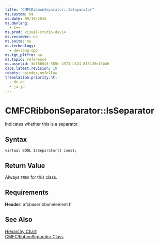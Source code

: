 ```yaml
---
title: "CMFCRibbonSeparator::IsSeparator"
ms.custom: na
ms.date: 09/19/2016
ms.devlang: 
  - C++
ms.prod: visual-studio-dev14
ms.reviewer: na
ms.suite: na
ms.technology: 
  - devlang-cpp
ms.tgt_pltfrm: na
ms.topic: reference
ms.assetid: 3d7665d5-885e-4973-b324-813f49e13b46
caps.latest.revision: 10
robots: noindex,nofollow
translation.priority.ht: 
  - de-de
  - ja-jp
---
```

# CMFCRibbonSeparator::IsSeparator
Indicates whether this is a separator.  
  
## Syntax  
  
```  
virtual BOOL IsSeparator() const;  
```  
  
## Return Value  
 Always `TRUE` for this class.  
  
## Requirements  
 **Header:** afxbaseribbonelement.h  
  
## See Also  
 [Hierarchy Chart](../vs140/Hierarchy-Chart.md)   
 [CMFCRibbonSeparator Class](../vs140/CMFCRibbonSeparator-Class.md)